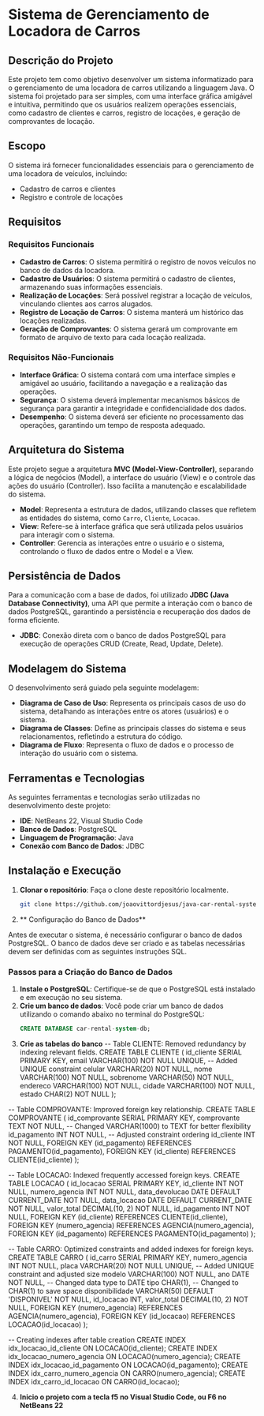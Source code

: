 # Sistema de Gerenciamento de Locadora de Carros

## Descrição do Projeto

Este projeto tem como objetivo desenvolver um sistema informatizado para o gerenciamento de uma locadora de carros utilizando a linguagem Java. O sistema foi projetado para ser simples, com uma interface gráfica amigável e intuitiva, permitindo que os usuários realizem operações essenciais, como cadastro de clientes e carros, registro de locações, e geração de comprovantes de locação.

## Escopo

O sistema irá fornecer funcionalidades essenciais para o gerenciamento de uma locadora de veículos, incluindo:
- Cadastro de carros e clientes
- Registro e controle de locações


## Requisitos

### Requisitos Funcionais
- **Cadastro de Carros**: O sistema permitirá o registro de novos veículos no banco de dados da locadora.
- **Cadastro de Usuários**: O sistema permitirá o cadastro de clientes, armazenando suas informações essenciais.
- **Realização de Locações**: Será possível registrar a locação de veículos, vinculando clientes aos carros alugados.
- **Registro de Locação de Carros**: O sistema manterá um histórico das locações realizadas.
- **Geração de Comprovantes**: O sistema gerará um comprovante em formato de arquivo de texto para cada locação realizada.

### Requisitos Não-Funcionais
- **Interface Gráfica**: O sistema contará com uma interface simples e amigável ao usuário, facilitando a navegação e a realização das operações.
- **Segurança**: O sistema deverá implementar mecanismos básicos de segurança para garantir a integridade e confidencialidade dos dados.
- **Desempenho**: O sistema deverá ser eficiente no processamento das operações, garantindo um tempo de resposta adequado.

## Arquitetura do Sistema

Este projeto segue a arquitetura **MVC (Model-View-Controller)**, separando a lógica de negócios (Model), a interface do usuário (View) e o controle das ações do usuário (Controller). Isso facilita a manutenção e escalabilidade do sistema.

- **Model**: Representa a estrutura de dados, utilizando classes que refletem as entidades do sistema, como `Carro`, `Cliente`, `Locacao`.
- **View**: Refere-se à interface gráfica que será utilizada pelos usuários para interagir com o sistema.
- **Controller**: Gerencia as interações entre o usuário e o sistema, controlando o fluxo de dados entre o Model e a View.

## Persistência de Dados

Para a comunicação com a base de dados, foi utilizado **JDBC (Java Database Connectivity)**, uma API que permite a interação com o banco de dados PostgreSQL, garantindo a persistência e recuperação dos dados de forma eficiente.

- **JDBC**: Conexão direta com o banco de dados PostgreSQL para execução de operações CRUD (Create, Read, Update, Delete).
  
## Modelagem do Sistema

O desenvolvimento será guiado pela seguinte modelagem:

- **Diagrama de Caso de Uso**: Representa os principais casos de uso do sistema, detalhando as interações entre os atores (usuários) e o sistema.
- **Diagrama de Classes**: Define as principais classes do sistema e seus relacionamentos, refletindo a estrutura do código.
- **Diagrama de Fluxo**: Representa o fluxo de dados e o processo de interação do usuário com o sistema.

## Ferramentas e Tecnologias

As seguintes ferramentas e tecnologias serão utilizadas no desenvolvimento deste projeto:

- **IDE**: NetBeans 22, Visual Studio Code
- **Banco de Dados**: PostgreSQL
- **Linguagem de Programação**: Java
- **Conexão com Banco de Dados**: JDBC

## Instalação e Execução

1. **Clonar o repositório**: Faça o clone deste repositório localmente.
   ```bash
   git clone https://github.com/joaovittordjesus/java-car-rental-system.git

2. ** Configuração do Banco de Dados**

Antes de executar o sistema, é necessário configurar o banco de dados PostgreSQL. O banco de dados deve ser criado e as tabelas necessárias devem ser definidas com as seguintes instruções SQL.

### Passos para a Criação do Banco de Dados

1. **Instale o PostgreSQL**: Certifique-se de que o PostgreSQL está instalado e em execução no seu sistema.
2. **Crie um banco de dados**: Você pode criar um banco de dados utilizando o comando abaixo no terminal do PostgreSQL:
   ```sql
   CREATE DATABASE car-rental-system-db;

3. **Crie as tabelas do banco**
-- Table CLIENTE: Removed redundancy by indexing relevant fields.
CREATE TABLE CLIENTE (
    id_cliente SERIAL PRIMARY KEY,
    email VARCHAR(100) NOT NULL UNIQUE, -- Added UNIQUE constraint
    celular VARCHAR(20) NOT NULL,
    nome VARCHAR(100) NOT NULL,
    sobrenome VARCHAR(50) NOT NULL,
    endereco VARCHAR(100) NOT NULL,
    cidade VARCHAR(100) NOT NULL,
    estado CHAR(2) NOT NULL
);

-- Table COMPROVANTE: Improved foreign key relationship.
CREATE TABLE COMPROVANTE (
    id_comprovante SERIAL PRIMARY KEY,
    comprovante TEXT NOT NULL, -- Changed VARCHAR(1000) to TEXT for better flexibility
    id_pagamento INT NOT NULL, -- Adjusted constraint ordering
    id_cliente INT NOT NULL,
    FOREIGN KEY (id_pagamento) REFERENCES PAGAMENTO(id_pagamento),
    FOREIGN KEY (id_cliente) REFERENCES CLIENTE(id_cliente)
);

-- Table LOCACAO: Indexed frequently accessed foreign keys.
CREATE TABLE LOCACAO (
    id_locacao SERIAL PRIMARY KEY,
    id_cliente INT NOT NULL,
    numero_agencia INT NOT NULL,
    data_devolucao DATE DEFAULT CURRENT_DATE NOT NULL,
    data_locacao DATE DEFAULT CURRENT_DATE NOT NULL,
    valor_total DECIMAL(10, 2) NOT NULL,
    id_pagamento INT NOT NULL,
    FOREIGN KEY (id_cliente) REFERENCES CLIENTE(id_cliente),
    FOREIGN KEY (numero_agencia) REFERENCES AGENCIA(numero_agencia),
    FOREIGN KEY (id_pagamento) REFERENCES PAGAMENTO(id_pagamento)
);

-- Table CARRO: Optimized constraints and added indexes for foreign keys.
CREATE TABLE CARRO (
    id_carro SERIAL PRIMARY KEY,
    numero_agencia INT NOT NULL,
    placa VARCHAR(20) NOT NULL UNIQUE, -- Added UNIQUE constraint and adjusted size
    modelo VARCHAR(100) NOT NULL,
    ano DATE NOT NULL, -- Changed data type to DATE
    tipo CHAR(1), -- Changed to CHAR(1) to save space
    disponibilidade VARCHAR(50) DEFAULT 'DISPONIVEL' NOT NULL,
    id_locacao INT,
    valor_total DECIMAL(10, 2) NOT NULL,
    FOREIGN KEY (numero_agencia) REFERENCES AGENCIA(numero_agencia),
    FOREIGN KEY (id_locacao) REFERENCES LOCACAO(id_locacao)
);


-- Creating indexes after table creation
CREATE INDEX idx_locacao_id_cliente ON LOCACAO(id_cliente);
CREATE INDEX idx_locacao_numero_agencia ON LOCACAO(numero_agencia);
CREATE INDEX idx_locacao_id_pagamento ON LOCACAO(id_pagamento);
CREATE INDEX idx_carro_numero_agencia ON CARRO(numero_agencia);
CREATE INDEX idx_carro_id_locacao ON CARRO(id_locacao);


4. **Inicio o projeto com a tecla f5 no Visual Studio Code, ou F6 no NetBeans 22**
